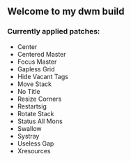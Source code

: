 ## Welcome to my dwm build

### Currently applied patches:

- Center
- Centered Master
- Focus Master
- Gapless Grid
- Hide Vacant Tags
- Move Stack
- No Title
- Resize Corners
- Restartsig
- Rotate Stack
- Status All Mons
- Swallow
- Systray
- Useless Gap
- Xresources

